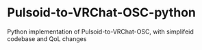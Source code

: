# Pulsoid-to-VRChat-OSC-python
Python implementation of Pulsoid-to-VRChat-OSC, with simplifeid codebase and QoL changes
